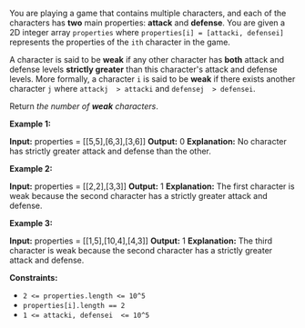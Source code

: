 
You are playing a game that contains multiple characters, and each of the characters has  **two**  main properties:  **attack**  and  **defense**. You are given a 2D integer array  `properties`  where  `properties[i] = [attacki, defensei]`  represents the properties of the  `ith`  character in the game.

A character is said to be  **weak**  if any other character has  **both**  attack and defense levels  **strictly greater**  than this character's attack and defense levels. More formally, a character  `i`  is said to be  **weak**  if there exists another character  `j`  where  `attackj  > attacki`  and  `defensej  > defensei`.

Return  _the number of  **weak**  characters_.

**Example 1:**

**Input:** properties = [[5,5],[6,3],[3,6]]
**Output:** 0
**Explanation:** No character has strictly greater attack and defense than the other.

**Example 2:**

**Input:** properties = [[2,2],[3,3]]
**Output:** 1
**Explanation:** The first character is weak because the second character has a strictly greater attack and defense.

**Example 3:**

**Input:** properties = [[1,5],[10,4],[4,3]]
**Output:** 1
**Explanation:** The third character is weak because the second character has a strictly greater attack and defense.

**Constraints:**

-   `2 <= properties.length <= 10^5`
-   `properties[i].length == 2`
-   `1 <= attacki, defensei  <= 10^5`